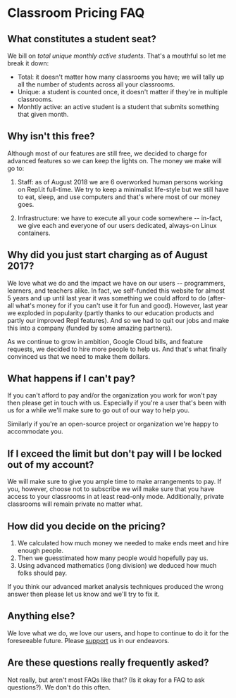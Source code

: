 # Classroom Pricing FAQ

## What constitutes a student seat?

We bill on _total unique monthly active students_. That's a mouthful so let me
break it down:

* Total: it doesn't matter how many classrooms you have; we will tally up all the
number of students across all your classrooms.
* Unique: a student is counted once, it doesn't matter if they're in multiple
classrooms.
* Monhtly active: an active student is a student that submits something that
given month.

## Why isn't this free?

Although most of our features are still free, we decided to charge for advanced
features so we can keep the lights on. The money we make will go to:

1. Staff: as of August 2018 we are 6 overworked human persons working on
Repl.it full-time. We try to keep a minimalist life-style but we still have to eat, sleep,
and use computers and that's where most of our money goes.

2. Infrastructure: we have to execute all your code somewhere -- in-fact, we
give each and everyone of our users dedicated, always-on Linux containers.

## Why did you just start charging as of August 2017?

We love what we do and the impact we have on our users -- programmers, learners,
and teachers alike. In fact, we self-funded this website for almost 5
years and up until last year it was something we could afford to do (after-all what's money
for if you can't use it for fun and good). However, last year we exploded in
popularity (partly thanks to our education products and partly our improved Repl
features). And so we had to quit our jobs and make this into a company (funded
by some amazing partners).

As we continue to grow in ambition, Google Cloud bills, and feature
requests, we decided to hire more people to help us. And that's what finally
convinced us that we need to make them dollars.

## What happens if I can't pay?

If you can't afford to pay and/or the organization you work for won't pay then
please get in touch with us. Especially if you're a user that's been with us for
a while we'll make sure to go out of our way to help you.

Similarly if you're an open-source project or organization we're happy to
accommodate you.

## If I exceed the limit but don't pay will I be locked out of my account?

We will make sure to give you ample time to make arrangements to pay. If you,
however, choose not to subscribe we will make sure that you have access to your
classrooms in at least read-only mode. Additionally, private classrooms will
remain private no matter what.

## How did you decide on the pricing?

1. We calculated how much money we needed to make ends meet and hire
enough people.
2. Then we guesstimated how many people would hopefully pay us.
3. Using advanced mathematics (long division) we deduced how much folks should
pay.

If you think our advanced market analysis techniques produced the wrong answer
then please let us know and we'll try to fix it.

## Anything else?

We love what we do, we love our users, and hope to continue to do it for the
foreseeable future. Please [support](https://repl.it/site/pricing) us in our endeavors.

## Are these questions really frequently asked?

Not really, but aren't most FAQs like that? (Is it okay for a FAQ to ask
questions?). We don't do this often.